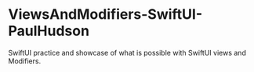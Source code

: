 # ViewsAndModifiers-SwiftUI-PaulHudson

SwiftUI practice and showcase of what is possible with SwiftUI views and Modifiers.
